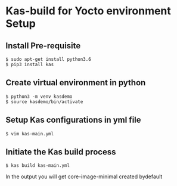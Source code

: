 # Kas-build for Yocto environment Setup

## Install Pre-requisite
```
$ sudo apt-get install python3.6
$ pip3 install kas
```
## Create virtual environment in python
```
$ python3 -m venv kasdemo
$ source kasdemo/bin/activate
```
## Setup Kas configurations in yml file
```
$ vim kas-main.yml
```
## Initiate the Kas build process
```
$ kas build kas-main.yml
```
In the output you will get core-image-minimal created bydefault
